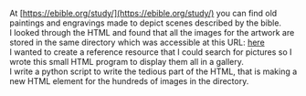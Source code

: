 At [https://ebible.org/study/](https://ebible.org/study/) you can find old paintings and engravings made to depict scenes described by the bible.\
I looked through the HTML and found that all the images for the artwork are stored in the same directory which was accessible at this URL: [here](https://ebible.org/study/content/media/images/)\
I wanted to create a reference resource that I could search for pictures so I wrote this small HTML program to display them all in a gallery.\
I write a python script to write the tedious part of the HTML, that is making a new HTML element for the hundreds of images in the directory.
